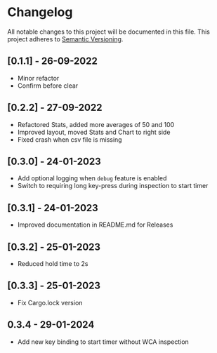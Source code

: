 # Changelog

All notable changes to this project will be documented in this file.
This project adheres to [Semantic Versioning](https://semver.org).

<!--
Note: In this file, do not use the hard wrap in the middle of a sentence for compatibility with GitHub comment style markdown rendering.
-->

## [0.1.1] - 26-09-2022

- Minor refactor
- Confirm before clear

## [0.2.2] - 27-09-2022

- Refactored Stats, added more averages of 50 and 100
- Improved layout, moved Stats and Chart to right side
- Fixed crash when csv file is missing

## [0.3.0] - 24-01-2023

- Add optional logging when `debug` feature is enabled
- Switch to requiring long key-press during inspection to start timer

## [0.3.1] - 24-01-2023

- Improved documentation in README.md for Releases

## [0.3.2] - 25-01-2023

- Reduced hold time to 2s

## [0.3.3] - 25-01-2023

- Fix Cargo.lock version

## 0.3.4 - 29-01-2024

- Add new key binding <kbd><C-Space></kbd> to start timer without WCA inspection
